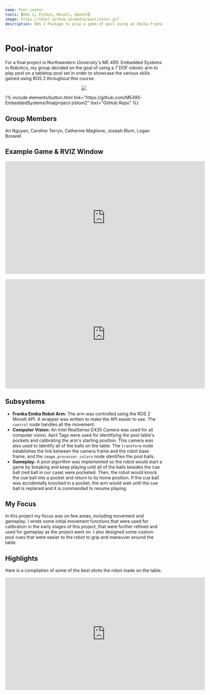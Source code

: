 ```yaml
---
name: Pool-inator
tools: [ROS 2, Python, MoveIt, OpenCV]
image: https://lbos7.github.io/media/poolinator.gif
description: ROS 2 Package to play a game of pool using an Emika Franka Panda arm and a tabletop pool set
---
```


# Pool-inator
For a final project in Northwestern University's ME 495: Embedded Systems in Robotics, my group decided on the goal of using a 7 DOF robotic arm to play pool on a tabletop pool set in order to showcase the various skills gained using ROS 2 throughout this course.
<br>
<center><img src="{{ site.url }}{{ site.baseurl }}/media/franka.jpg"/></center>
<p class="text-center">
{% include elements/button.html link="https://github.com/ME495-EmbeddedSystems/finalproject-jrblom2" text="GitHub Repo" %}
</p>

## Group Members
An Nguyen, Caroline Terryn, Catherine Maglione, Joseph Blom, Logan Boswell

## Example Game & RVIZ Window
<center>
<iframe width="640" height="360" src="https://www.youtube.com/embed/7k4V3p4_fAY" title="ME 495 Final Project Demo" frameborder="0" allow="accelerometer; autoplay; clipboard-write; encrypted-media; gyroscope; picture-in-picture; web-share" referrerpolicy="strict-origin-when-cross-origin" allowfullscreen></iframe>
</center>
<br>
<center>
<iframe width="640" height="349" src="https://www.youtube.com/embed/U5X-QT9_VOY" title="ME 495 Final Project RVIZ Window" frameborder="0" allow="accelerometer; autoplay; clipboard-write; encrypted-media; gyroscope; picture-in-picture; web-share" referrerpolicy="strict-origin-when-cross-origin" allowfullscreen></iframe>
</center>


## Subsystems
- **Franka Emika Robot Arm:** The arm was controlled using the ROS 2 MoveIt API. A wrapper was written to make the API easier to use. The `control` node handles all the movement.
- **Computer Vision:** An Intel RealSense D435 Camera was used for all computer vision. April Tags were used for identifying the pool table's pockets and calibrating the arm's starting position. This camera was also used to identify all of the balls on the table. The `transform` node establishes the link between the camera frame and the robot base frame, and the `image_processor_colors` node identifies the pool balls.
- **Gameplay:** A pool algorithm was implemented so the robot would start a game by breaking and keep playing until all of the balls besides the cue ball (red ball in our case) were pocketed. Then, the robot would knock the cue ball into a pocket and return to its home position. If the cue ball was accidentally knocked in a pocket, the arm would wait until the cue ball is replaced and it is commanded to resume playing.

## My Focus
In this project my focus was on few areas, including movement and gameplay. I wrote some initial movement functions that were used for calibration in the early stages of this project, that were further refined and used for gameplay as the project went on. I also designed some custom pool cues that were easier to the robot to grip and maneuver around the table.

## Highlights
Here is a compilation of some of the best shots the robot made on the table.
<center>
<iframe width="640" height="360" src="https://www.youtube.com/embed/Oia1yhfn_NE" title="ME 495 Final Project Best Shots" frameborder="0" allow="accelerometer; autoplay; clipboard-write; encrypted-media; gyroscope; picture-in-picture; web-share" referrerpolicy="strict-origin-when-cross-origin" allowfullscreen></iframe>
</center>